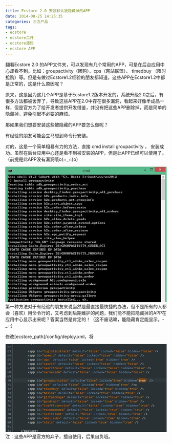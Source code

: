 ```yaml
---
title: Ecstore 2.0 安装默认被隐藏掉的APP
date: 2014-08-25 14:25:35
categories: 三方产品
tags: 
- ecstore
- ecstore二开
- ecstore源码
- ecstore APP
---
```


翻看Ecstore 2.0 的APP文件夹，可以发现有几个常用的APP，可是在后台应用中心却看不到。比如：groupactivity（团购）、cps（网站联盟）、 timedbuy （限时抢购）等。但是有做过Ecstore1.2经验的朋友都知道，这些APP在Ecstore1.2中都是正常的，这是什么原因呢？

原来，这是因为这几个APP是基于Ecstore1.2版本开发的，系统升级2.0之后，有很多方法都被舍弃了，导致这些APP在2.0中存在很多漏洞，看起来好像半成品一样，但是官方为了给开发者提供开发借鉴，并没有把这些APP删除掉，而是简单的隐藏掉，避免引起不必要的麻烦。

那如果我们想要安装这些被隐藏的APP要怎么做呢？

有经验的朋友可能会立马想到命令行安装。

对的，这是一个简单粗暴有力的方法，直接 cmd install groupactivity ， 安装成功。虽然在后台应用中心还是看不到被安装的APP，但是此APP已经可以使用了。（前提是此APP没有漏洞哦o(∩\_∩)o）

[![install](/images/2014/08/install.jpg)](/images/2014/08/install.jpg)  
第一种方法对于有经验的朋友来说当然是最直接最快捷的办法，但不是所有的人都会（喜欢）用命令行的，又考虑到后期维护的问题，我们能不能把隐藏掉的APP在应用中心显示出来呢？答案当然是肯定的！（这不废话嘛，能隐藏肯定能显示。-\_-:）

修改\[ecstore\_path\]/config/deploy.xml，将  
<app id=”groupactivity” default=”false” locked=”true” hidden=”true” />  
修改为  
<app id=”groupactivity” default=”false” locked=”true” hidden=”false” />  
然后登录后台，应用中心就可以看到团购APP了。

[![hidden](/images/2014/08/hidden.jpg)](/images/2014/08/hidden.jpg)  
注：这些APP是官方的弃子，擅自使用，后果自负哦。

